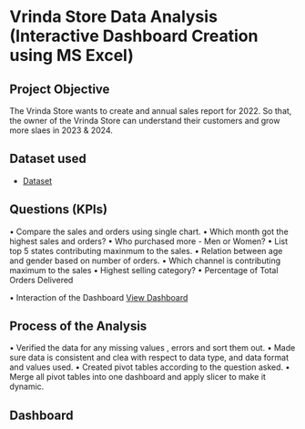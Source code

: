 # Vrinda Store Data Analysis (Interactive Dashboard Creation using MS Excel)

## Project Objective 

The Vrinda Store wants to create and annual sales report for 2022. So that, the owner of the Vrinda Store can understand their customers and grow more slaes in 2023 & 2024.

## Dataset used 

- <a href = "https://github.com/Dev-1704/Excel-Data-Analysis-Project-01-/blob/main/Vrinda%20Store%20Data%20Analysis.xlsx" > Dataset </a>

## Questions (KPIs)
• Compare the sales and orders using single chart.
• Which month got the highest sales and orders?
• Who purchased more - Men or Women?
• List top 5 states contributing maxinmum to the sales.
• Relation between age and gender based on number of orders.
• Which channel is contributing maximum to the sales 
• Highest selling category?
• Percentage of Total Orders Delivered

• Interaction of the Dashboard <a href = "https://github.com/Dev-1704/Excel-Data-Analysis-Project-01-/blob/main/Sales%20Report%20Image.png"> View Dashboard </a>

## Process of the Analysis
• Verified the data for any missing values , errors and sort them out.
• Made sure data is consistent and clea with respect to data type, and data format and values used.
• Created pivot tables according to the question asked.
• Merge all pivot tables into one dashboard and apply slicer to make it dynamic.

## Dashboard 


